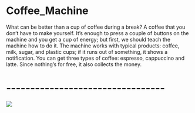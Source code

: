 # Coffee_Machine

What can be better than a cup of coffee during a break? 
A coffee that you don’t have to make yourself. 
It’s enough to press a couple of buttons on the machine and you get a cup of energy; 
but first, we should teach the machine how to do it. 
The machine works with typical products: coffee, milk, sugar, and plastic cups; 
if it runs out of something, it shows a notification. You can get three types of coffee: espresso, cappuccino and latte. 
Since nothing’s for free, it also collects the money.

# --------------------------------- #

![](https://skr.sh/i/260721/SaSber3r.jpg?download=1&name=%D0%A1%D0%BA%D1%80%D0%B8%D0%BD%D1%88%D0%BE%D1%82%2026-07-2021%2012:46:07.jpg)
